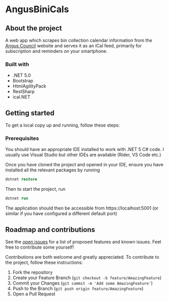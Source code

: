 # AngusBiniCals

## About the project

A web app which scrapes bin collection calendar information from the [Angus Council](https://angus.gov.uk) website and serves it as an iCal feed, primarily for subscription and reminders on your smartphone.

### Built with
- .NET 5.0
- Bootstrap
- HtmlAgilityPack
- RestSharp
- ical.NET

## Getting started
To get a local copy up and running, follow these steps:

### Prerequisites

You should have an appropriate IDE installed to work with .NET 5 C# code. I usually use Visual Studio but other IDEs are available (Rider, VS Code etc.)

Once you have cloned the project and opened in your IDE, ensure you have installed all the relevant packages by running
```ps
dotnet restore
```
Then to start the project, run
```ps
dotnet run
```

The application should then be accessible from https://localhost:5001 (or similar if you have configured a different default port)

## Roadmap and contributions

See the [open issues](https://github.com/JackGilmore/AngusBiniCals/issues) for a list of proposed features and known issues. Feel free to contribute some yourself!

Contributions are both welcome and greatly appreciated. To contribute to the project, follow these instructions:
1. Fork the repository
2. Create your Feature Branch (`git checkout -b feature/AmazingFeature`)
3. Commit your Changes (`git commit -m 'Add some AmazingFeature'`)
4. Push to the Branch (`git push origin feature/AmazingFeature`)
5. Open a Pull Request
